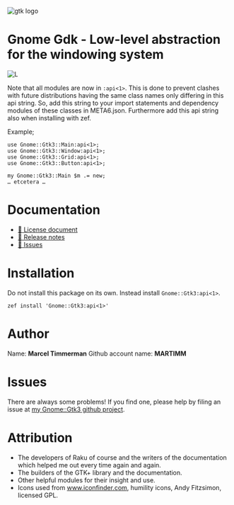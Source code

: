 ![gtk logo][logo]

# Gnome Gdk - Low-level abstraction for the windowing system

![L][license-svg]

[license-svg]: http://martimm.github.io/label/License-label.svg
[licence-lnk]: http://www.perlfoundation.org/artistic_license_2_0

Note that all modules are now in `:api<1>`. This is done to prevent clashes with future distributions having the same class names only differing in this api string. So, add this string to your import statements and dependency modules of these classes in META6.json. Furthermore add this api string also when installing with zef.

Example;
```
use Gnome::Gtk3::Main:api<1>;
use Gnome::Gtk3::Window:api<1>;
use Gnome::Gtk3::Grid:api<1>;
use Gnome::Gtk3::Button:api<1>;

my Gnome::Gtk3::Main $m .= new;
… etcetera …
```

# Documentation
<!--
* [ 🔗 Website](https://martimm.github.io/gnome-gtk3/content-docs/reference-gdk3.html)
-->
* [ 🔗 License document][licence-lnk]
* [ 🔗 Release notes][changes]
* [ 🔗 Issues](https://github.com/MARTIMM/gnome-gtk3/issues)

# Installation
Do not install this package on its own. Instead install `Gnome::Gtk3:api<1>`.

`zef install 'Gnome::Gtk3:api<1>'`

# Author

Name: **Marcel Timmerman**
Github account name: **MARTIMM**


# Issues

There are always some problems! If you find one, please help by filing an issue at [my Gnome::Gtk3 github project][issues].


# Attribution

* The developers of Raku of course and the writers of the documentation which helped me out every time again and again.
* The builders of the GTK+ library and the documentation.
* Other helpful modules for their insight and use.
* Icons used from www.iconfinder.com, humility icons, Andy Fitzsimon, licensed GPL.

[//]: # (---- [refs] ----------------------------------------------------------)
[changes]: https://github.com/MARTIMM/gnome-gdk/blob/master/CHANGES.md
[logo]: https://martimm.github.io/gnome-gtk3/content-docs/images/gtk-perl6.png
[issues]: https://github.com/MARTIMM/gnome-gtk3/issues

